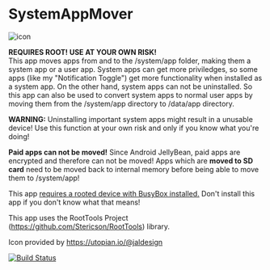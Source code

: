 SystemAppMover
==============
![icon](https://raw.githubusercontent.com/j4velin/SystemAppMover/master/src/main/res/mipmap-xhdpi/ic_launcher.png) 

<b>REQUIRES ROOT! USE AT YOUR OWN RISK!</b>
<br/>
This app moves apps from and to the /system/app folder, making them a system app or a user app. System apps can get more priviledges, so some apps (like my "Notification Toggle") get more functionality when installed as a system app.
On the other hand, system apps can not be uninstalled. So this app can also be used to convert system apps to normal user apps by moving them from the /system/app directory to /data/app directory.

<b>WARNING:</b> Uninstalling important system apps might result in a unusable device! Use this function at your own risk and only if you know what you're doing!

<b>Paid apps can not be moved!</b> Since Android JellyBean, paid apps are encrypted and therefore can not be moved!
Apps which are <b>moved to SD card</b> need to be moved back to internal memory before being able to move them to /system/app!

This app <u>requires a rooted device with BusyBox installed.</u> Don't install this app if you don't know what that means!

This app uses the RootTools Project (https://github.com/Stericson/RootTools) library.

Icon provided by https://utopian.io/@jaldesign


[![Build Status](https://travis-ci.org/j4velin/SystemAppMover.svg?branch=master)](https://travis-ci.org/j4velin/SystemAppMover)
